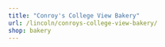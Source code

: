 ```yaml
---
title: "Conroy's College View Bakery"
url: /lincoln/conroys-college-view-bakery/
shop: bakery
---
```

